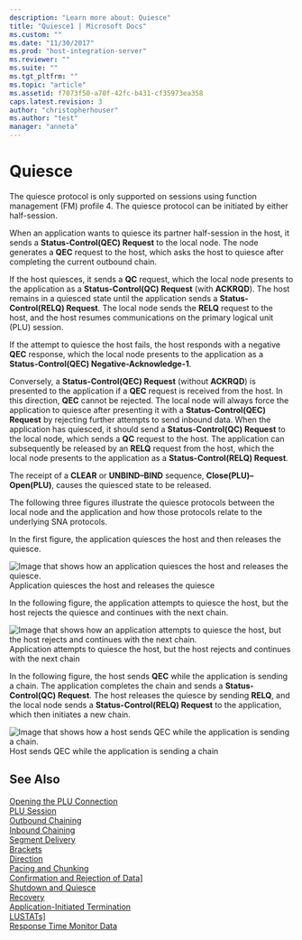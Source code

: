 ```yaml
---
description: "Learn more about: Quiesce"
title: "Quiesce1 | Microsoft Docs"
ms.custom: ""
ms.date: "11/30/2017"
ms.prod: "host-integration-server"
ms.reviewer: ""
ms.suite: ""
ms.tgt_pltfrm: ""
ms.topic: "article"
ms.assetid: f7073f50-a70f-42fc-b431-cf35973ea358
caps.latest.revision: 3
author: "christopherhouser"
ms.author: "test"
manager: "anneta"
---
```

# Quiesce
The quiesce protocol is only supported on sessions using function management (FM) profile 4. The quiesce protocol can be initiated by either half-session.  
  
 When an application wants to quiesce its partner half-session in the host, it sends a **Status-Control(QEC) Request** to the local node. The node generates a **QEC** request to the host, which asks the host to quiesce after completing the current outbound chain.  
  
 If the host quiesces, it sends a **QC** request, which the local node presents to the application as a **Status-Control(QC) Request** (with **ACKRQD**). The host remains in a quiesced state until the application sends a **Status-Control(RELQ) Request**. The local node sends the **RELQ** request to the host, and the host resumes communications on the primary logical unit (PLU) session.  
  
 If the attempt to quiesce the host fails, the host responds with a negative **QEC** response, which the local node presents to the application as a **Status-Control(QEC) Negative-Acknowledge-1**.  
  
 Conversely, a **Status-Control(QEC) Request** (without **ACKRQD**) is presented to the application if a **QEC** request is received from the host. In this direction, **QEC** cannot be rejected. The local node will always force the application to quiesce after presenting it with a **Status-Control(QEC) Request** by rejecting further attempts to send inbound data. When the application has quiesced, it should send a **Status-Control(QC) Request** to the local node, which sends a **QC** request to the host. The application can subsequently be released by an **RELQ** request from the host, which the local node presents to the application as a **Status-Control(RELQ) Request**.  
  
 The receipt of a **CLEAR** or **UNBIND–BIND** sequence, **Close(PLU)–Open(PLU)**, causes the quiesced state to be released.  
  
 The following three figures illustrate the quiesce protocols between the local node and the application and how those protocols relate to the underlying SNA protocols.  
  
 In the first figure, the application quiesces the host and then releases the quiesce.  
  
 ![Image that shows how an application quiesces the host and releases the quiesce.](../core/media/32703s.gif "32703s")  
Application quiesces the host and releases the quiesce  
  
 In the following figure, the application attempts to quiesce the host, but the host rejects the quiesce and continues with the next chain.  
  
 ![Image that shows how an application attempts to quiesce the host, but the host rejects and continues with the next chain.](../core/media/32703sa.gif "32703sa")  
Application attempts to quiesce the host, but the host rejects and continues with the next chain  
  
 In the following figure, the host sends **QEC** while the application is sending a chain. The application completes the chain and sends a **Status-Control(QC) Request**. The host releases the quiesce by sending **RELQ**, and the local node sends a **Status-Control(RELQ) Request** to the application, which then initiates a new chain.  
  
 ![Image that shows how a host sends QEC while the application is sending a chain.](../core/media/32703sb.gif "32703sb")  
Host sends QEC while the application is sending a chain  
  
## See Also  
 [Opening the PLU Connection](../core/opening-the-plu-connection1.md)   
 [PLU Session](../core/plu-session2.md)   
 [Outbound Chaining](../core/outbound-chaining2.md)   
 [Inbound Chaining](../core/inbound-chaining1.md)   
 [Segment Delivery](../core/segment-delivery1.md)   
 [Brackets](../core/brackets1.md)   
 [Direction](../core/direction1.md)   
 [Pacing and Chunking](../core/pacing-and-chunking1.md)   
 [Confirmation and Rejection of Data\]](../core/confirmation-and-rejection-of-data]1.md)   
 [Shutdown and Quiesce](../core/shutdown-and-quiesce1.md)   
 [Recovery](../core/recovery1.md)   
 [Application-Initiated Termination](../core/application-initiated-termination1.md)   
 [LUSTATs\]](../core/lustats]1.md)   
 [Response Time Monitor Data](../core/response-time-monitor-data1.md)
